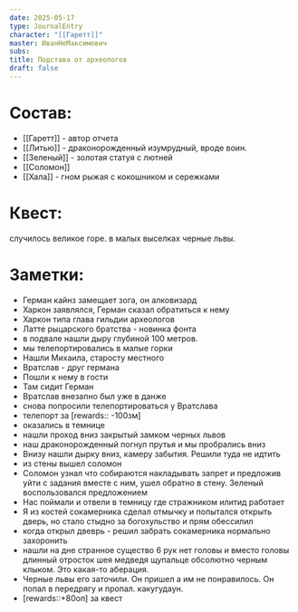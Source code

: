 ```yaml
---
date: 2025-05-17
type: JournalEntry
character: "[[Гаретт]]"
master: ИванНеМаксимович
subs: 
title: Подстава от археологов
draft: false
---
```

# Состав:
- [[Гаретт]] - автор отчета
- [[Литью]] - драконорожденный изумрудный, вроде воин.
- [[Зеленый]] - золотая статуя с лютней
- [[Соломон]]
- [[Хала]] - гном рыжая с кокошником и сережками
# Квест:
случилось великое горе. в малых выселках черные львы.
# Заметки:
- Герман кайнз замещает зога, он алковизард
- Харкон заявлялся, Герман сказал обратиться к нему
- Харкон типа глава гильдии археологов
- Латте рыцарского братства - новинка фонта
- в подвале нашли дыру глубиной 100 метров.
- мы телепортировались в малые горки
- Нашли Михаила, старосту местного
- Вратслав - друг германа
- Пошли к нему в гости
- Там сидит Герман
- Вратслав внезапно был уже в данже
- снова попросили телепортироваться у Вратслава 
- телепорт за [rewards:: -100зм]
- оказались в темнице
- нашли проход вниз закрытый замком черных львов
- наш драконорожденный погнул прутья и мы пробрались вниз
- Внизу нашли дырку вниз, камеру забытия. Решили туда не идтить
- из стены вышел соломон
- Соломон узнал что собираются накладывать запрет и предложив уйти с задания вместе с ним, ушел обратно в стену. Зеленый воспользовался предложением
- Нас поймали и отвели в темницу где стражником илитид работает
- Я из костей сокамерника сделал отмычку и попытался открыть дверь, но стало стыдно за богохульство и прям обессилил
- когда открыл двеврь - решил забрать сокамерника нормально захоронить
- нашли на дне странное существо 6 рук нет головы и вместо головы длинный отросток шея медведя щупальце обсолютно черным клыком. Это какая-то аберация.
- Черные львы его заточили. Он пришел а им не понравилось. Он попал в передрягу и пропал. какугудаун. 
- [rewards::+80оп] за квест
